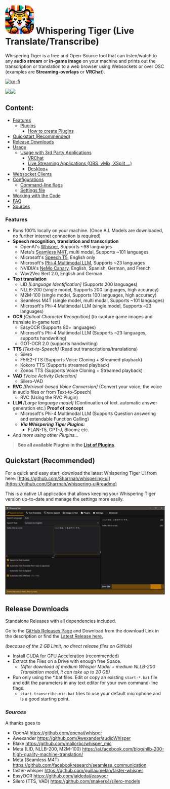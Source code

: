 # <img src=images/app-icon.png width=90> Whispering Tiger (Live Translate/Transcribe)

Whispering Tiger is a free and Open-Source tool that can listen/watch to any **audio stream** or **in-game image** on your machine and prints out the transcription or translation
to a web browser using Websockets or over OSC (examples are **Streaming-overlays** or **VRChat**).

[![ko-fi](https://ko-fi.com/img/githubbutton_sm.svg)](https://ko-fi.com/sharrnah)

<img src=images/vrchat.png width=400><img src=images/streaming-overlay.png width=400>


## Content:
- [Features](#features)
  - [Plugins](https://github.com/Sharrnah/whispering-plugins/blob/main/README.md)
    - [How to create Plugins](https://github.com/Sharrnah/whispering-plugins/blob/main/Documentation/plugin-creation.md)
- [Quickstart (Recommended)](#quickstart-recommended)
- [Release Downloads](#release-downloads)
- [Usage](documentation/usage.md)
  - [Usage with 3rd Party Applications](documentation/usage.md#usage-with-3rd-party-applications)
    - [VRChat](documentation/usage.md#vrchat)
    - [Live Streaming Applications (OBS, vMix, XSplit ...)](documentation/usage.md#live-streaming-applications-obs-vmix-xsplit-)
    - [Desktop+](documentation/usage.md#desktop-currently-only-new-ui-beta-with-embedded-browser) 
- [Websocket Clients](documentation/websocket-clients.md)
- [Configurations](documentation/configurations.md)
  - [Command-line flags](documentation/configurations.md#command-line-flags)
  - [Settings file](documentation/configurations.md#settings-file)
- [Working with the Code](documentation/working-with-code.md)
- [FAQ](documentation/faq.md)
- [Sources](#sources)


### Features
- Runs 100% locally on your machine. (Once A.I. Models are downloaded, no further internet connection is required)
- **Speech recognition, translation and transcription**
  - OpenAI's [Whisper](https://github.com/openai/whisper), Supports ~98 languages
  - Meta's [Seamless M4T](https://github.com/facebookresearch/seamless_communication), multi modal, Supports ~101 languages
  - Microsoft's [Speech T5](https://github.com/microsoft/SpeechT5), English only
  - Microsoft's [Phi-4 Multimodal LLM](https://huggingface.co/microsoft/Phi-4-multimodal-instruct), Supports ~23 languages
  - NVIDIA's [NeMo Canary](https://github.com/NVIDIA/NeMo), English, Spanish, German, and French
  - Wav2Vec Bert 2.0, English and German
- **Text translation**
  - LID _[Language Identification]_ (Supports 200 languages)
  - NLLB-200 (single model, Supports 200 languages, high accuracy)
  - M2M-100 (single model, Supports 100 languages, high accuracy)
  - Seamless M4T (single model, multi modal, Supports ~101 languages)
  - Microsoft's Phi-4 Multimodal LLM (single model, Supports ~23 languages)
- **OCR** _[Optical Character Recognition]_ (to capture game images and translate in-game text)
  - EasyOCR (Supports 80+ languages)
  - Microsoft's Phi-4 Multimodal LLM (Supports ~23 languages, supports handwriting)
  - GOT-OCR 2.0 (supports handwriting)
- **TTS** _[Text-to-Speech]_ (Read out transcriptions/translations)
  - Silero
  - F5/E2-TTS (Supports Voice Cloning + Streamed playback)
  - Kokoro TTS (Supports streamed playback)
  - Zonos TTS (Supports Voice Cloning + Streamed playback)
- **VAD** _[Voice Activity Detection]_
  - Silero-VAD
- **RVC** _[Retrieval-based Voice Conversion]_ (Convert your voice, the voice in audio files or from Text-to-Speech)
  - RVC (Using the RVC Plugin) 
- **LLM** _[Large language model]_ (Continuation of text. automatic answer generation etc.) **Proof of concept**
  - Microsoft's Phi-4 Multimodal LLM (Supports Question answering and extendable Function Calling)
  - _**Via Whispering Tiger Plugins:**_
    - FLAN-T5, GPT-J, Bloomz etc.
- _And more using other Plugins..._

> **See all available Plugins in the [List of Plugins](https://github.com/Sharrnah/whispering-plugins/blob/main/README.md).** 

## Quickstart (Recommended)
For a quick and easy start, download the latest Whispering Tiger UI from here: [https://github.com/Sharrnah/whispering-ui](https://github.com/Sharrnah/whispering-ui#readme)

This is a native UI application that allows keeping your Whispering Tiger version up-to-date and manage the settings more easily.

<img src=https://github.com/Sharrnah/whispering-ui/raw/main/doc/images/speech2text.png width=825>


## Release Downloads
Standalone Releases with all dependencies included.

Go to the [GitHub Releases Page](https://github.com/Sharrnah/whispering/releases) and Download from the download Link in the description or find the [Latest Release here.](https://github.com/Sharrnah/whispering/releases/latest)

_(because of the 2 GB Limit, no direct release files on GitHub)_

- [Install CUDA for GPU Acceleration](https://developer.nvidia.com/cuda-12-8-1-download-archive) (recommended)
- Extract the Files on a Drive with enough free Space.
  - _(After download of medium Whisper Model + medium NLLB-200 Translation model, it can take up to 20 GB)_
- Run only using the *.bat files. Edit or copy an existing `start-*.bat` file and edit the parameters in any text editor for your own command-line flags.
  - `start-transcribe-mic.bat` tries to use your default microphone and is a good starting point.


### _Sources_
A thanks goes to
- OpenAI https://github.com/openai/whisper
- Awexander https://github.com/Awexander/audioWhisper
- Blake https://github.com/mallorbc/whisper_mic
- Meta (LID, NLLB-200, M2M-100) https://ai.facebook.com/blog/nllb-200-high-quality-machine-translation/
- Meta (Seamless M4T) https://github.com/facebookresearch/seamless_communication
- faster-whisper https://github.com/guillaumekln/faster-whisper
- EasyOCR https://github.com/jaidedai/easyocr
- Silero (TTS, VAD) https://github.com/snakers4/silero-models
